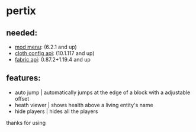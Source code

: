 # pertix

## needed:
- [mod menu](https://modrinth.com/mod/modmenu): (6.2.1 and up)
- [cloth config api](https://modrinth.com/mod/cloth-config): (10.1.117 and up)
- [fabric api](https://modrinth.com/mod/fabric-api): 0.87.2+1.19.4 and up

## features:
- auto jump | automatically jumps at the edge of a block with a adjustable offset
- heath viewer | shows health above a living entity's name
- hide players | hides all the players


thanks for using
